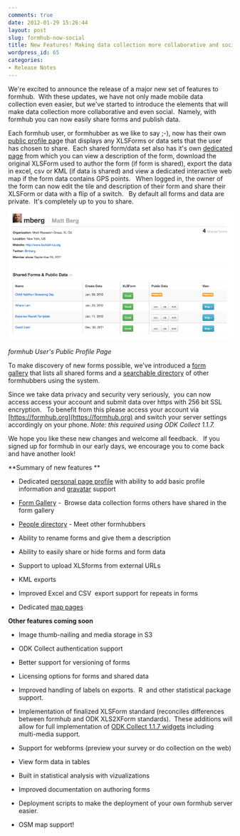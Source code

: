 ```yaml
---
comments: true
date: 2012-01-29 15:26:44
layout: post
slug: formhub-now-social
title: New Features! Making data collection more collaborative and social
wordpress_id: 65
categories:
- Release Notes
---
```


We're excited to announce the release of a major new set of features to formhub.  With these updates, we have not only made mobile data collection even easier, but we've started to introduce the elements that will make data collection more collaborative and even social.  Namely, with formhub you can now easily share forms and publish data.

Each formhub user, or formhubber as we like to say ;-), now has their own [public profile pag](https://formhub.org/mberg)e that displays any XLSForms or data sets that the user has chosen to share.  Each shared form/data set also has it's own [dedicated page](https://www.formhub.org/mberg/forms/good_eats) from which you can view a description of the form, download the original XLSForm used to author the form (if form is shared), export the data in excel, csv or KML (if data is shared) and view a dedicated interactive web map if the form data contains GPS points.   When logged in, the owner of the form can now edit the tile and description of their form and share their XLSForm or data with a flip of a switch.   By default all forms and data are private.  It's completely up to you to share.




[![](/images/posts/2012/01/Screen-Shot-2012-01-29-at-5.57.20-PM.png)](/images/posts/2012/01/Screen-Shot-2012-01-29-at-5.57.20-PM.png)




_formhub User's Public Profile Page_


To make discovery of new forms possible, we've introduced a [form gallery](https://formhub.org/forms) that lists all shared forms and a [searchable directory](https://formhub.org/people) of other formhubbers using the system.

Since we take data privacy and security very seriously,  you can now access access your account and submit data over https with 256 bit SSL encryption.   To benefit from this please access your account via [https://formhub.org](https://formhub.org) and switch your server settings accordingly on your phone. _Note: this required using ODK Collect 1.1.7._

We hope you like these new changes and welcome all feedback.   If you signed up for formhub in our early days, we encourage you to come back and have another look!

**Summary of new features **



	
  * Dedicated [personal page profile](https://formhub.org/mberg) with ability to add basic profile information and [gravatar](http://www.gravatar.com) support

	
  * [Form Gallery](https://formhub.org/forms) -  Browse data collection forms others have shared in the form gallery

	
  * [People directory](http://formhub.org/people) - Meet other formhubbers

	
  * Ability to rename forms and give them a description

	
  * Ability to easily share or hide forms and form data

	
  * Support to upload XLSforms from external URLs

	
  * KML exports

	
  * Improved Excel and CSV  export support for repeats in forms

	
  * Dedicated [map pages](http://formhub.org/mberg/forms/good_eats/map)




**Other features coming soon**








	
  * Image thumb-nailing and media storage in S3

	
  * ODK Collect authentication support

	
  * Better support for versioning of forms

	
  * Licensing options for forms and shared data

	
  * Improved handling of labels on exports.  R  and other statistical package support.

	
  * Implementation of finalized XLSForm standard (reconciles differences between formhub and ODK XLS2XForm standards).  These additions will allow for full implementation of [ODK Collect 1.1.7 widgets](http://opendatakit.org/help/form-design/examples/) including multi-media support.

	
  * Support for webforms (preview your survey or do collection on the web)

	
  * View form data in tables

	
  * Built in statistical analysis with vizualizations

	
  * Improved documentation on authoring forms

	
  * Deployment scripts to make the deployment of your own formhub server easier.

	
  * OSM map support!



